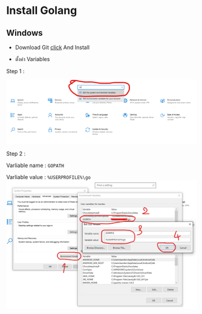 # Install Golang

## Windows

- Download Git [click](https://golang.org/doc/install) And Install

- ตั้งค่า Variables

Step 1 :

![Search System Properties](https://github.com/kangana1024/go-todo-workshop/blob/main/assets/s1.png?raw=true "Search System Properties")

Step 2 :

Varliable name : `GOPATH`

Varliable value : `%USERPROFILE%\go`
![Edit GOPATH](https://github.com/kangana1024/go-todo-workshop/blob/main/assets/s2.png?raw=true "Edit GOPATH")
